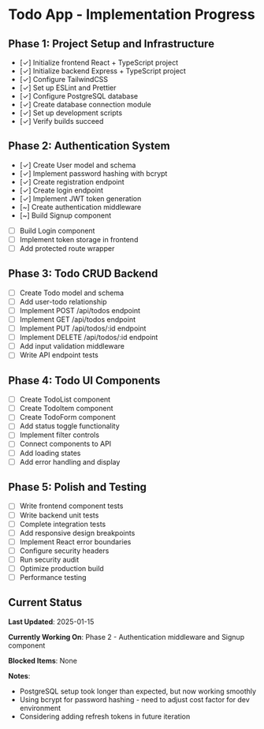 # Todo App - Implementation Progress

## Phase 1: Project Setup and Infrastructure
- [✓] Initialize frontend React + TypeScript project
- [✓] Initialize backend Express + TypeScript project
- [✓] Configure TailwindCSS
- [✓] Set up ESLint and Prettier
- [✓] Configure PostgreSQL database
- [✓] Create database connection module
- [✓] Set up development scripts
- [✓] Verify builds succeed

## Phase 2: Authentication System
- [✓] Create User model and schema
- [✓] Implement password hashing with bcrypt
- [✓] Create registration endpoint
- [✓] Create login endpoint
- [✓] Implement JWT token generation
- [~] Create authentication middleware
- [~] Build Signup component
- [ ] Build Login component
- [ ] Implement token storage in frontend
- [ ] Add protected route wrapper

## Phase 3: Todo CRUD Backend
- [ ] Create Todo model and schema
- [ ] Add user-todo relationship
- [ ] Implement POST /api/todos endpoint
- [ ] Implement GET /api/todos endpoint
- [ ] Implement PUT /api/todos/:id endpoint
- [ ] Implement DELETE /api/todos/:id endpoint
- [ ] Add input validation middleware
- [ ] Write API endpoint tests

## Phase 4: Todo UI Components
- [ ] Create TodoList component
- [ ] Create TodoItem component
- [ ] Create TodoForm component
- [ ] Add status toggle functionality
- [ ] Implement filter controls
- [ ] Connect components to API
- [ ] Add loading states
- [ ] Add error handling and display

## Phase 5: Polish and Testing
- [ ] Write frontend component tests
- [ ] Write backend unit tests
- [ ] Complete integration tests
- [ ] Add responsive design breakpoints
- [ ] Implement React error boundaries
- [ ] Configure security headers
- [ ] Run security audit
- [ ] Optimize production build
- [ ] Performance testing

## Current Status
**Last Updated**: 2025-01-15

**Currently Working On**: Phase 2 - Authentication middleware and Signup component

**Blocked Items**: None

**Notes**:
- PostgreSQL setup took longer than expected, but now working smoothly
- Using bcrypt for password hashing - need to adjust cost factor for dev environment
- Considering adding refresh tokens in future iteration
